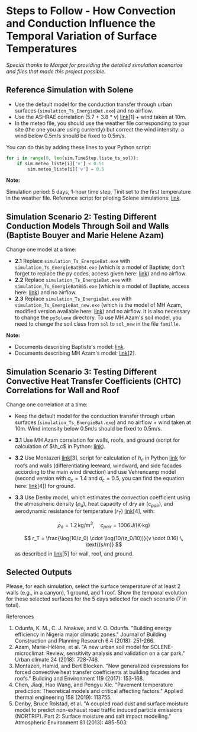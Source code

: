 # Steps to Follow - How Convection and Conduction Influence the Temporal Variation of Surface Temperatures
*Special thanks to Margot for providing the detailed simulation scenarios and files that made this project possible.*
## Reference Simulation with Solene

- Use the default model for the conduction transfer through urban surfaces (`simulation_Ts_EnergieBat.exe`) and no airflow.
- Use the ASHRAE correlation (5.7 + 3.8 * v) [link](https://cerema.app.box.com/file/1592730894436)[1] + wind taken at 10m.
- In the meteo file, you should use the weather file corresponding to your site (the one you are using currently) but correct the wind intensity: a wind below 0.5m/s should be fixed to 0.5m/s.

You can do this by adding these lines to your Python script:

```python
for i in range(0, len(sim.TimeStep.liste_ts_sol)):
    if sim.meteo_liste[i]['v'] < 0.5:
        sim.meteo_liste[i]['v'] = 0.5
````
**Note:**

Simulation period: 5 days, 1-hour time step, Tinit set to the first temperature in the weather file.
Reference script for piloting Solene simulations: [link](https://cerema.app.box.com/file/1592773849613).

## Simulation Scenario 2: Testing Different Conduction Models Through Soil and Walls (Baptiste Bouyer and Marie Helene Azam)

Change one model at a time:

- **2.1** Replace `simulation_Ts_EnergieBat.exe` with `simulation_Ts_EnergieBatBB4.exe` (which is a model of Baptiste; don't forget to replace the py codes, access given here: [link](https://cerema.app.box.com/folder/250767419663)) and no airflow.
- **2.2** Replace `simulation_Ts_EnergieBat.exe` with `simulation_Ts_EnergieBatBB5.exe` (which is a model of Baptiste, access here: [link](https://cerema.app.box.com/folder/250767419663)) and no airflow.
- **2.3** Replace `simulation_Ts_EnergieBat.exe` with `simulation_Ts_EnergieBat_new.exe` (which is the model of MH Azam, modified version available here: [link](https://cerema.app.box.com/folder/275394700098)) and no airflow. It is also necessary to change the `pySolene` directory. To use MH Azam's soil model, you need to change the soil class from `sol` to `sol_new` in the file `famille`.

**Note:**

- Documents describing Baptiste's model: [link](https://cerema.app.box.com/file/1454813073067).
- Documents describing MH Azam's model: [link](https://hal.science/hal-01629430v1/file/urban-soil-model_V1.pdf)[2].

## Simulation Scenario 3: Testing Different Convective Heat Transfer Coefficients (CHTC) Correlations for Wall and Roof

Change one correlation at a time:

- Keep the default model for the conduction transfer through urban surfaces (`simulation_Ts_EnergieBat.exe`) and no airflow + wind taken at 10m. Wind intensity below 0.5m/s should be fixed to 0.5m/s.
- **3.1** Use MH Azam correlation for walls, roofs, and ground (script for calculation of $\h_c$ in Python: [link](https://cerema.app.box.com/file/1557148585662)).
- **3.2** Use Montazeri [link](https://cerema.app.box.com/file/1557062701832)[3], script for calculation of $h_c$ in Python [link](https://cerema.app.box.com/file/1592767323891) for roofs and walls (differentiating leeward, windward, and side facades according to the main wind direction) and use Vehrencamp model (second version with $a_c = 1.4$ and $d_c = 0.5$, you can find the equation here: [link](https://cerema.app.box.com/file/1593887985213)[4]) for ground.
- **3.3** Use Denby model, which estimates the convection coefficient using the atmospheric density ($\rho_a$), heat capacity of dry air ($c_{pair}$), and aerodynamic resistance for temperature ($r_T$) [link](https://cerema.app.box.com/file/1593887985213)[4], with:

  $$ 
  \rho_a = 1.2 \, \text{kg/m}^3, \quad c_{pair} = 1006 \, \text{J/(K·kg)}
  $$

  $$
  r_T = \frac{\log(10/z_0) \cdot \log(10/(z_0/10))}{v \cdot 0.16} \, \text{(s/m)}
  $$
  as described in [link](https://cerema.app.box.com/file/1601751411797)[5] for wall, roof, and ground.

## Selected Outputs

Please, for each simulation, select the surface temperature of at least 2 walls (e.g., in a canyon), 1 ground, and 1 roof. Show the temporal evolution for these selected surfaces for the 5 days selected for each scenario (7 in total).

References

1. Odunfa, K. M., C. J. Nnakwe, and V. O. Odunfa. "Building energy efficiency in Nigeria major climatic zones." Journal of Building Construction and Planning Research 6.4 (2018): 251-266.
2. Azam, Marie-Hélène, et al. "A new urban soil model for SOLENE-microclimat: Review, sensitivity analysis and validation on a car park." Urban climate 24 (2018): 728-746.
3. Montazeri, Hamid, and Bert Blocken. "New generalized expressions for forced convective heat transfer coefficients at building facades and roofs." Building and Environment 119 (2017): 153-168.
4. Chen, Jiaqi, Hao Wang, and Pengyu Xie. "Pavement temperature prediction: Theoretical models and critical affecting factors." Applied thermal engineering 158 (2019): 113755.
5. Denby, Bruce Rolstad, et al. "A coupled road dust and surface moisture model to predict non-exhaust road traffic induced particle emissions (NORTRIP). Part 2: Surface moisture and salt impact modelling." Atmospheric Environment 81 (2013): 485-503.
